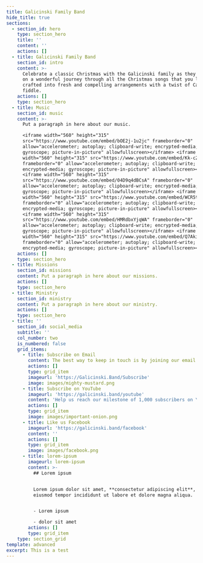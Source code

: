 ```yaml
---
title: Galicinski Family Band
hide_title: true
sections:
  - section_id: hero
    type: section_hero
    title: ''
    content: ''
    actions: []
  - title: Galicinski Family Band
    section_id: intro
    content: >-
      Celebrate a classic Christmas with the Galicinski family as they take you
      on a wonderful journey through all the Christmas songs that you love best,
      crafted into fresh and compelling arrangements with a twist of Cape Breton
      fiddle.
    actions: []
    type: section_hero
  - title: Music
    section_id: music
    content: >-
      Put a paragraph in here about our music.

      <iframe width="560" height="315"
      src="https://www.youtube.com/embed/bOE2j-1u2jc" frameborder="0"
      allow="accelerometer; autoplay; clipboard-write; encrypted-media;
      gyroscope; picture-in-picture" allowfullscreen></iframe> <iframe
      width="560" height="315" src="https://www.youtube.com/embed/Kk-c23H79Ow"
      frameborder="0" allow="accelerometer; autoplay; clipboard-write;
      encrypted-media; gyroscope; picture-in-picture" allowfullscreen></iframe>
      <iframe width="560" height="315"
      src="https://www.youtube.com/embed/04D9q4dBCsA" frameborder="0"
      allow="accelerometer; autoplay; clipboard-write; encrypted-media;
      gyroscope; picture-in-picture" allowfullscreen></iframe> <iframe
      width="560" height="315" src="https://www.youtube.com/embed/WCR5taP-th4"
      frameborder="0" allow="accelerometer; autoplay; clipboard-write;
      encrypted-media; gyroscope; picture-in-picture" allowfullscreen></iframe>
      <iframe width="560" height="315"
      src="https://www.youtube.com/embed/HMRdbxYjqWA" frameborder="0"
      allow="accelerometer; autoplay; clipboard-write; encrypted-media;
      gyroscope; picture-in-picture" allowfullscreen></iframe> <iframe
      width="560" height="315" src="https://www.youtube.com/embed/Q7AkiYO4geA"
      frameborder="0" allow="accelerometer; autoplay; clipboard-write;
      encrypted-media; gyroscope; picture-in-picture" allowfullscreen></iframe>
    actions: []
    type: section_hero
  - title: Missions
    section_id: missions
    content: Put a paragraph in here about our missions.
    actions: []
    type: section_hero
  - title: Ministry
    section_id: ministry
    content: Put a paragraph in here about our ministry.
    actions: []
    type: section_hero
  - title: ''
    section_id: social_media
    subtitle: ''
    col_number: two
    is_numbered: false
    grid_items:
      - title: Subscribe on Email
        content: The best way to keep in touch is by joining our email list.
        actions: []
        type: grid_item
        imageurl: 'https://Galicinski.Band/Subscribe'
        image: images/mighty-mustard.png
      - title: Subscribe on YouTube
        imageurl: 'https://galicinski.band/youtube'
        content: 'Help us reach our milestone of 1,000 subscribers on YouTube!'
        actions: []
        type: grid_item
        image: images/important-onion.png
      - title: Like us Facebook
        imageurl: 'https://galicinski.band/facebook'
        content: ''
        actions: []
        type: grid_item
        image: images/facebook.png
      - title: lorem-ipsum
        imageurl: lorem-ipsum
        content: >-
          ## Lorem ipsum


          Lorem ipsum dolor sit amet, **consectetur adipiscing elit**, sed do
          eiusmod tempor incididunt ut labore et dolore magna aliqua.


          - Lorem ipsum

          - dolor sit amet
        actions: []
        type: grid_item
    type: section_grid
template: advanced
excerpt: This is a test
---
```

